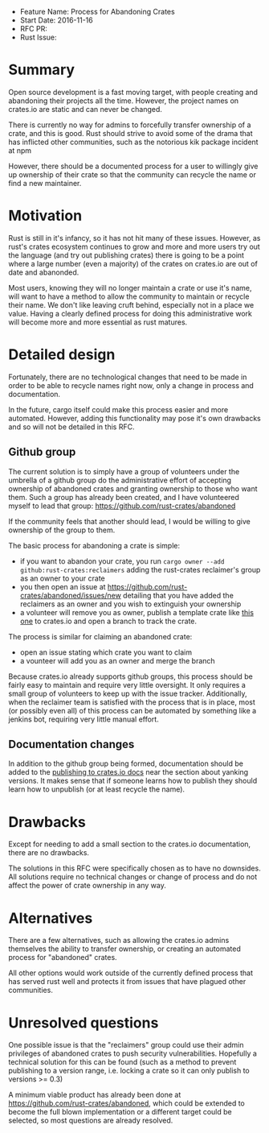 - Feature Name: Process for Abandoning Crates
- Start Date: 2016-11-16
- RFC PR:
- Rust Issue:

# Summary
[summary]: #summary
Open source development is a fast moving target, with people creating and
abandoning their projects all the time. However, the project names on crates.io
are static and can never be changed.

There is currently no way for admins to forcefully transfer ownership of a
crate, and this is good. Rust should strive to avoid some of the drama that has
inflicted other communities, such as the notorious kik package incident at npm

However, there should be a documented process for a user to willingly give up
ownership of their crate so that the community can recycle the name or find a
new maintainer.

# Motivation
[motivation]: #motivation

Rust is still in it's infancy, so it has not hit many of these issues. However,
as rust's crates ecosystem continues to grow and more and more users try out the
language (and try out publishing
crates) there is going to be a point where a large number (even a majority) of
the crates on crates.io are out of date and abanonded.

Most users, knowing they will no longer maintain a crate or use it's name, will
want to have a method to allow the community to maintain or recycle their name.
We don't like leaving cruft behind, especially not in a place we value. Having a
clearly defined process for doing this administrative work will become more and
more essential as rust matures.

# Detailed design
[design]: #detailed-design

Fortunately, there are no technological changes that need to be made in order to
be able to recycle names right now, only a change in process and documentation.

In the future, cargo itself could make this process easier and more automated.
However, adding this functionality may pose it's own drawbacks and so will not
be detailed in this RFC.

## Github group

The current solution is to simply have a group of volunteers under the umbrella
of a github group do the administrative effort of accepting ownership of
abandoned crates and granting ownership to those who want them. Such a group has
already been created, and I have volunteered myself to lead that group:
https://github.com/rust-crates/abandoned

If the community feels that another should lead, I would be willing to give
ownership of the group to them.

The basic process for abandoning a crate is simple:
- if you want to abandon your crate, you run
    `cargo owner --add github:rust-crates:reclaimers`
    adding the rust-crates reclaimer's group as an owner to your crate
- you then open an issue at https://github.com/rust-crates/abandoned/issues/new
    detailing that you have added the reclaimers as an owner and you wish to
    extinguish your ownership
- a volunteer will remove you as owner, publish a template crate like
    [this one](https://crates.io/crates/rsk) to crates.io and open a branch
    to track the crate.

The process is similar for claiming an abandoned crate:
- open an issue stating which crate you want to claim
- a vounteer will add you as an owner and merge the branch

Because crates.io already supports github groups, this process should be
fairly easy to maintain and require very little oversight. It only requires
a small group of volunteers to keep up with the issue tracker. Additionally,
when the reclaimer team is satisfied with the process that is in place,
most (or possibly even all) of this process can be automated by something
like a jenkins bot, requiring very little manual effort.

## Documentation changes

In addition to the github group being formed, documentation should be added
to the [publishing to crates.io docs](http://doc.crates.io/crates-io.html) near
the section about yanking versions. It makes sense that if someone learns how
to publish they should learn how to unpublish (or at least recycle the name).

# Drawbacks
[drawbacks]: #drawbacks

Except for needing to add a small section to the crates.io documentation,
there are no drawbacks.

The solutions in this RFC were specifically chosen as to have no downsides.
All solutions require no technical changes or change of process and do not
affect the power of crate ownership in any way.

# Alternatives
[alternatives]: #alternatives

There are a few alternatives, such as allowing the crates.io admins
themselves the ability to transfer ownership, or creating an automated
process for "abandoned" crates.

All other options would work outside of the currently defined process
that has served rust well and protects it from issues that have plagued
other communities.

# Unresolved questions
[unresolved]: #unresolved-questions

One possible issue is that the "reclaimers" group could use their admin
privileges of abandoned crates to push security vulnerabilities.
Hopefully a technical solution for this can be found (such as a method
to prevent publishing to a version range, i.e. locking a crate so
it can only publish to versions >= 0.3)

A minimum viable product has already been done at
https://github.com/rust-crates/abandoned, which could be
extended to become the full blown implementation or a different target
could be selected, so most questions are already resolved.

